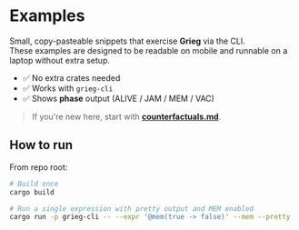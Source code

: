 # Examples

Small, copy-pasteable snippets that exercise **Grieg** via the CLI.  
These examples are designed to be readable on mobile and runnable on a laptop without extra setup.

- ✅ No extra crates needed  
- ✅ Works with `grieg-cli`  
- ✅ Shows **phase** output (ALIVE / JAM / MEM / VAC)  

> If you're new here, start with **[counterfactuals.md](./counterfactuals.md)**.

## How to run

From repo root:

```bash
# Build once
cargo build

# Run a single expression with pretty output and MEM enabled
cargo run -p grieg-cli -- --expr '@mem(true -> false)' --mem --pretty